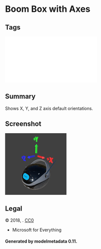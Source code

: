# Boom Box with Axes

## Tags

![sharable](../../README-sharable.md)

## Summary

Shows X, Y, and Z axis default orientations.

## Screenshot

![screenshot](screenshot/screenshot.jpg)

## Legal

&copy; 2018, . [CC0](https://creativecommons.org/publicdomain/zero/1.0/legalcode)

 - Microsoft for Everything

#### Generated by modelmetadata 0.11.